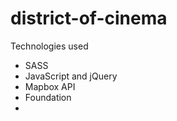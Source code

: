 # district-of-cinema

Technologies used
- SASS
- JavaScript and jQuery
- Mapbox API
- Foundation
- 
